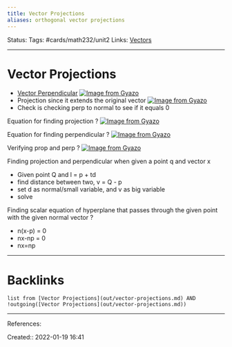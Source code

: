 ```yaml
---
title: Vector Projections
aliases: orthogonal vector projections
---
```

Status:
Tags: #cards/math232/unit2 
Links: [Vectors](out/vectors.md)
___

# Vector Projections
- [Vector Perpendicular](out/vector-perpendicular.md)
[![Image from Gyazo](https://i.gyazo.com/48ecfbad1e3003d0edb23baecc4a9d25.png)](https://gyazo.com/48ecfbad1e3003d0edb23baecc4a9d25)
- Projection since it extends the original vector
[![Image from Gyazo](https://i.gyazo.com/14adeb31e39a9abb1569922e198da5b3.png)](https://gyazo.com/14adeb31e39a9abb1569922e198da5b3)
- Check is checking perp to normal to see if it equals 0

Equation for finding projection
?
[![Image from Gyazo](https://i.gyazo.com/dd9760ae39209cfb47caf9701c4dd475.png)](https://gyazo.com/dd9760ae39209cfb47caf9701c4dd475)
<!--SR:!2022-03-06,24,170-->

Equation for finding perpendicular
?
[![Image from Gyazo](https://i.gyazo.com/da345a061e660d8744cff020ee094d40.png)](https://gyazo.com/da345a061e660d8744cff020ee094d40)
<!--SR:!2022-02-23,13,170-->

Verifying prop and perp
?
[![Image from Gyazo](https://i.gyazo.com/b0e44030d9b10689eb4a0a6722b83209.png)](https://gyazo.com/b0e44030d9b10689eb4a0a6722b83209)
<!--SR:!2022-03-15,33,190-->

Finding projection and perpendicular when given a point q and vector x
- Given point Q and l = p + td
- find distance between two, v = Q - p
- set d as normal/small variable, and v as big variable
- solve

Finding scalar equation of hyperplane that passes through the given point with the given normal vector
?
- n(x-p) = 0
- nx-np = 0
- nx=np
<!--SR:!2022-02-12,1,144-->



___

# Backlinks
```dataview
list from [Vector Projections](out/vector-projections.md) AND !outgoing([Vector Projections](out/vector-projections.md))
```
___
References:

Created:: 2022-01-19 16:41
